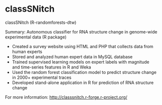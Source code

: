 # classSNitch
classSNitch (R-randomforests-dtw)

Summary: Autonomous classifier for RNA structure change in genome-wide experimental data (R package)
- Created a survey website using HTML and PHP that collects data from human experts 
- Stored and analyzed human expert data in MySQL database
- Trained supervised learning models on expert labels with magnitude and time-series features in R and Weka
- Used the random forest classification model to predict structure change in 2000+ experimental traces
- Developed stand-alone application in R for prediction of RNA structure change

For  more information:
http://classsnitch.r-forge.r-project.org/
